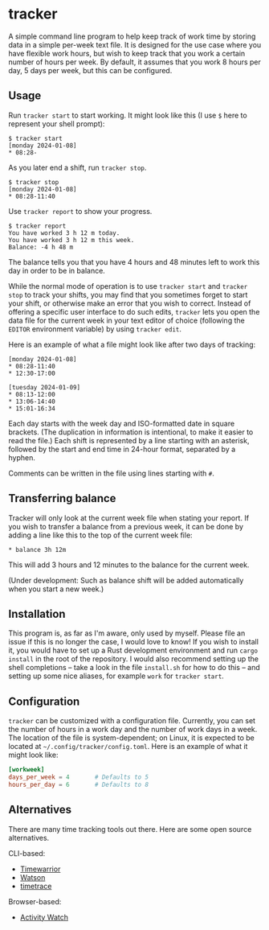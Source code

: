# tracker

A simple command line program to help keep track of work time by storing data in a simple per-week text file. It is designed for the use case where you have flexible work hours, but wish to keep track that you work a certain number of hours per week. By default, it assumes that you work 8 hours per day, 5 days per week, but this can be configured.

## Usage

Run `tracker start` to start working. It might look like this (I use `$` here to represent your shell prompt): 

```
$ tracker start
[monday 2024-01-08]
* 08:28-
```

As you later end a shift, run `tracker stop`. 

```
$ tracker stop
[monday 2024-01-08]
* 08:28-11:40
```

Use `tracker report` to show your progress. 

```
$ tracker report
You have worked 3 h 12 m today.
You have worked 3 h 12 m this week.
Balance: -4 h 48 m
```

The balance tells you that you have 4 hours and 48 minutes left to work this day in order to be in balance. 

While the normal mode of operation is to use `tracker start` and `tracker stop` to track your shifts, you may find that you sometimes forget to start your shift, or otherwise make an error that you wish to correct. Instead of offering a specific user interface to do such edits, `tracker` lets you open the data file for the current week in your text editor of choice (following the `EDITOR` environment variable) by using `tracker edit`.

Here is an example of what a file might look like after two days of tracking: 

```
[monday 2024-01-08]
* 08:28-11:40
* 12:30-17:00

[tuesday 2024-01-09]
* 08:13-12:00
* 13:06-14:40
* 15:01-16:34
```

Each day starts with the week day and ISO-formatted date in square brackets. (The duplication in information is intentional, to make it easier to read the file.) Each shift is represented by a line starting with an asterisk, followed by the start and end time in 24-hour format, separated by a hyphen.

Comments can be written in the file using lines starting with `#`. 

## Transferring balance

Tracker will only look at the current week file when stating your report. If you wish to transfer a balance from a previous week, it can be done by adding a line like this to the top of the current week file: 

```
* balance 3h 12m
```

This will add 3 hours and 12 minutes to the balance for the current week. 

(Under development: Such as balance shift will be added automatically when you start a new week.)

## Installation

This program is, as far as I'm aware, only used by myself. Please file an issue if this is no longer the case, I would love to know! If you wish to install it, you would have to set up a Rust development environment and run `cargo install` in the root of the repository. I would also recommend setting up the shell completions – take a look in the file `install.sh` for how to do this – and setting up some nice aliases, for example `work` for `tracker start`.

## Configuration

`tracker` can be customized with a configuration file. Currently, you can set the number of hours in a work day and the number of work days in a week. The location of the file is system-dependent; on Linux, it is expected to be located at `~/.config/tracker/config.toml`. Here is an example of what it might look like: 

```toml
[workweek]
days_per_week = 4       # Defaults to 5
hours_per_day = 6       # Defaults to 8
```

## Alternatives

There are many time tracking tools out there. Here are some open source alternatives.

CLI-based:
* [Timewarrior](https://timewarrior.net/)
* [Watson](https://tailordev.github.io/Watson/)
* [timetrace](https://github.com/dominikbraun/timetrace)

Browser-based:
* [Activity Watch](https://activitywatch.net)
